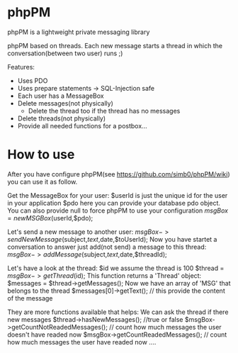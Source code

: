 phpPM
=====

phpPM is a lightweight private messaging library

phpPM based on threads. Each new message starts a thread in which the conversation(between two user) runs ;)

Features:
- Uses PDO
- Uses prepare statements -> SQL-Injection safe
- Each user has a MessageBox
- Delete messages(not physically)
  - Delete the thread too if the thread has no messages
- Delete threads(not physically)
- Provide all needed functions for a postbox...

How to use
==========

After you have configure phpPM(see https://github.com/simb0/phpPM/wiki) you can use it as follow.

Get the MessageBox for your user: 
$userId is just the unique id for the user in your application
$pdo here you can provide your database pdo object. You can also provide null to force phpPM to use your configuration
$msgBox = new MSGBox($userId,$pdo); 

Let's send a new message to another user:
$msgBox->sendNewMessage($subject,$text,$date,$toUserId);
Now you have startet a conversation to answer just add(not send) a message to this thread:
$msgBox->addMessage($subject,$text,$date,$threadId);

Let's have a look at the thread:
$id we assume the thread is 100
$thread = $msgBox->getThread($id);
This function returns a 'Thread' object:
$messages = $thread->getMessages();
Now we have an array of 'MSG' that belongs to the thread
$messages[0]->getText(); // this provide the content of the message

They are more functions available that helps:
We can ask the thread if there new messages
$thread->hasNewMessages(); //true or false
$msgBox->getCountNotReadedMessages(); // count how much messages the user doesn't have readed now
$msgBox->getCountReadedMessages(); // count how much messages the user have readed now
....
